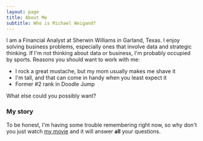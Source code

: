 ```yaml
---
layout: page
title: About Me
subtitle: Who is Michael Weigand?
---
```


I am a Financial Analyst at Sherwin Williams in Garland, Texas. I enjoy solving business problems, especially ones that involve data and strategic thinking. If I'm not thinking about data or business, I'm probably occupied by sports. Reasons you should want to work with me:

- I rock a great mustache, but my mom usually makes me shave it
- I'm tall, and that can come in handy when you least expect it
- Former #2 rank in Doodle Jump

What else could you possibly want?


### My story

To be honest, I'm having some trouble remembering right now, so why don't you just watch [my movie](https://en.wikipedia.org/wiki/The_Princess_Bride_%28film%29) and it will answer **all** your questions.
